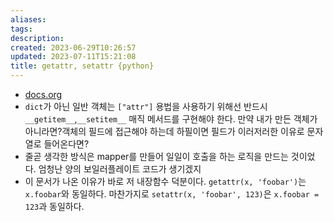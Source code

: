 ```yaml
---
aliases: 
tags: 
description:
created: 2023-06-29T10:26:57
updated: 2023-07-11T15:21:08
title: getattr, setattr {python}
---
```

- [docs.org](https://docs.python.org/3/library/functions.html#setattr)
- `dict`가 아닌 일반 객체는 `["attr"]` 용법을 사용하기 위해선 반드시 `__getitem__`,`__setitem__` 매직 메서드를 구현해야 한다. 만약 내가 만든 객체가 아니라면?객체의 필드에 접근해야 하는데 하필이면 필드가 이러저러한 이유로 문자열로 들어온다면?
- 줄곧 생각한 방식은 mapper를 만들어 일일이 호출을 하는 로직을 만드는 것이었다. 엄청난 양의 보일러플레이트 코드가 생기겠지
- 이 문서가 나온 이유가 바로 저 내장함수 덕분이다. `getattr(x, 'foobar')`는 `x.foobar`와 동일하다. 마찬가지로 `setattr(x, 'foobar', 123)`은 `x.foobar = 123`과 동일하다.